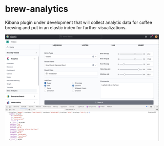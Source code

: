 # brew-analytics

Kibana plugin under development that will collect analytic data for coffee brewing and put in an elastic index for further visualizations.

![Screenshot](image.png)
